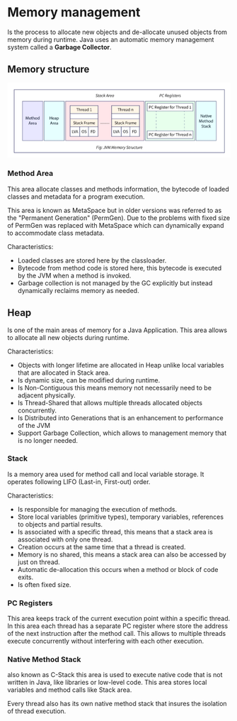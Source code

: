 # Memory management

Is the process to allocate new objects and de-allocate unused objects from memory during runtime. Java uses an automatic memory management system called a **Garbage Collector**.

## Memory structure

![memory structure](./img/java-memory-structure.png)



### Method Area

This area allocate classes and methods information, the bytecode of loaded classes and metadata for a program execution.

This area is known as MetaSpace but in older versions was referred to as the "Permanent Generation" (PermGen). Due to the problems with fixed size of PermGen was replaced with MetaSpace which can dynamically expand to accommodate class metadata.

Characteristics:

- Loaded classes are stored here by the classloader.
- Bytecode from method code is stored here, this bytecode is executed by the JVM when a method is invoked.
- Garbage collection is not managed by the GC explicitly but instead dynamically reclaims memory as needed.

## Heap

Is one of the main areas of memory for a Java Application. This area allows to allocate all new objects during runtime. 

Characteristics:

 - Objects with longer lifetime are allocated in Heap unlike local variables that are allocated in Stack area.
 - Is dynamic size, can be modified during runtime.
 - Is Non-Contiguous this means memory not necessarily need to be adjacent physically.
 - Is Thread-Shared that allows multiple threads allocated objects concurrently.
 - Is Distributed into Generations that is an enhancement to performance of the JVM
 - Support Garbage Collection, which allows to management memory that is no longer needed.


### Stack

Is a memory area used for method call and local variable storage. It operates following LIFO (Last-in, First-out) order. 

Characteristics:

 - Is responsible for managing the execution of methods.
 - Store local variables (primitive types), temporary variables, references to objects and partial results.
 - Is associated with a specific thread, this means that a stack area is associated with only one thread.
 - Creation occurs at the same time that a thread is created.
 - Memory is no shared, this means a stack area can also be accessed by just on thread.
 - Automatic de-allocation this occurs when a method or block of code exits. 
 - Is often fixed size.

### PC Registers

This area keeps track of the current execution point within a specific thread. In this area each thread has a separate PC register where store the address of the next instruction after the method call. This allows to multiple threads execute concurrently without interfering with each other execution.

### Native Method Stack

also known as C-Stack this area is used to execute native code that is not written in Java, like libraries or low-level code. This area stores local variables and method calls like Stack area.

Every thread also has its own native method stack that insures the isolation of thread execution.